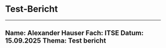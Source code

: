# Test-Bericht
---
**Name:** Alexander Hauser
**Fach:** ITSE
**Datum:** 15.09.2025
**Thema:** Test bericht
--- 
